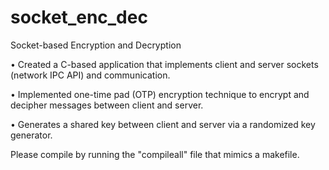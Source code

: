 # socket_enc_dec

Socket-based Encryption and Decryption

• Created a C-based application that implements client and server sockets (network IPC API) and communication.

• Implemented one-time pad (OTP) encryption technique to encrypt and decipher messages between client and server.

• Generates a shared key between client and server via a randomized key generator.

Please compile by running the "compileall" file that mimics a makefile.
